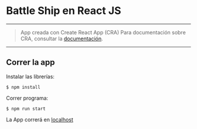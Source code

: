 # Battle Ship en React JS

---

> App creada con Create React App (CRA)
> Para documentación sobre CRA, consultar la [documentación](https://create-react-app.dev/).

---

## Correr la app

Instalar las librerías:

    $ npm install

Correr programa:

    $ npm run start

La App correrá en [localhost](http://localhost:3000/)